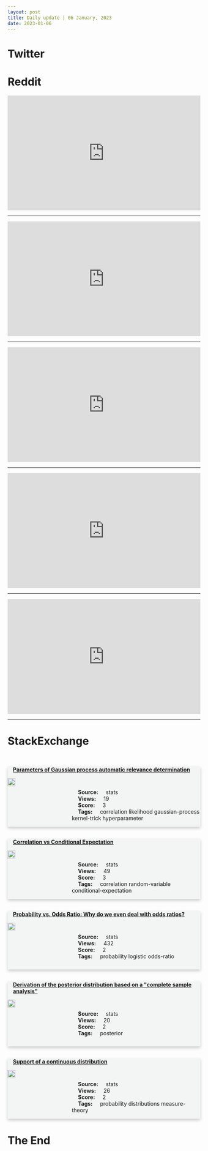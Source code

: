 ```yaml
---
layout: post
title: Daily update | 06 January, 2023
date: 2023-01-06
---
```


<script async src="https://platform.twitter.com/widgets.js" charset="utf-8"></script>


<script src='https://storage.ko-fi.com/cdn/scripts/overlay-widget.js'></script>
<script>
  kofiWidgetOverlay.draw('themldojo', {
    'type': 'floating-chat',
    'floating-chat.donateButton.text': 'Support me',
    'floating-chat.donateButton.background-color': '#f45d22',
    'floating-chat.donateButton.text-color': '#fff'
  });
</script>

# Twitter 

<blockquote class="twitter-tweet"><a href="https://twitter.com/rashtrapatibhvn/status/1610913488578433025"></a></blockquote>

<blockquote class="twitter-tweet"><a href="https://twitter.com/omarsar0/status/1610815826130620416"></a></blockquote>

<blockquote class="twitter-tweet"><a href="https://twitter.com/marktenenholtz/status/1610984577396535300"></a></blockquote>

<blockquote class="twitter-tweet"><a href="https://twitter.com/sparklingruby/status/1610835551460159490"></a></blockquote>

<blockquote class="twitter-tweet"><a href="https://twitter.com/MilesCranmer/status/1610854915232104449"></a></blockquote>

<blockquote class="twitter-tweet"><a href="https://twitter.com/karpathy/status/1610822271157022720"></a></blockquote>

<blockquote class="twitter-tweet"><a href="https://twitter.com/ylecun/status/1611008564562382848"></a></blockquote>

<blockquote class="twitter-tweet"><a href="https://twitter.com/ylecun/status/1611014145695965185"></a></blockquote>

<blockquote class="twitter-tweet"><a href="https://twitter.com/ylecun/status/1610899324468076544"></a></blockquote>

<blockquote class="twitter-tweet"><a href="https://twitter.com/huggingface/status/1610989369896189952"></a></blockquote>

# Reddit 

<iframe id="reddit-embed" src="https://www.redditmedia.com/r/datascience/comments/103zgua/im_gonna_make_him_a_neural_network_he_cant_refuse?ref_source=embed&amp;ref=share&amp;embed=true" sandbox="allow-scripts allow-same-origin allow-popups" style="border: none;" height="300" width="100%" scrolling="yes"></iframe>
<hr style="width:100%;text-align:left;margin-left:0">
<iframe id="reddit-embed" src="https://www.redditmedia.com/r/dataengineering/comments/1041369/seems_like_astronomer_quietly_laid_off_20?ref_source=embed&amp;ref=share&amp;embed=true" sandbox="allow-scripts allow-same-origin allow-popups" style="border: none;" height="300" width="100%" scrolling="yes"></iframe>
<hr style="width:100%;text-align:left;margin-left:0">
<iframe id="reddit-embed" src="https://www.redditmedia.com/r/MachineLearning/comments/1040w4q/news_amd_instinct_mi300_apu_for_ai_and_hpc?ref_source=embed&amp;ref=share&amp;embed=true" sandbox="allow-scripts allow-same-origin allow-popups" style="border: none;" height="300" width="100%" scrolling="yes"></iframe>
<hr style="width:100%;text-align:left;margin-left:0">
<iframe id="reddit-embed" src="https://www.redditmedia.com/r/statistics/comments/103utzy/q_which_statistical_methods_became_obsolete_in?ref_source=embed&amp;ref=share&amp;embed=true" sandbox="allow-scripts allow-same-origin allow-popups" style="border: none;" height="300" width="100%" scrolling="yes"></iframe>
<hr style="width:100%;text-align:left;margin-left:0">
<iframe id="reddit-embed" src="https://www.redditmedia.com/r/datascience/comments/1042omi/asking_for_resume_feedback?ref_source=embed&amp;ref=share&amp;embed=true" sandbox="allow-scripts allow-same-origin allow-popups" style="border: none;" height="300" width="100%" scrolling="yes"></iframe>
<hr style="width:100%;text-align:left;margin-left:0">

<style>
.card {
box-shadow: 0 4px 8px 0 rgba(0,0,0,0.2);
transition: 0.3s;
width: 100%;
background-color: #F3F4F4;
}
p{
    margin-left:  3em;
    padding-top: 1em;
}
.part2{
    display: grid;
    grid-template-columns: 1fr 3fr;
}
h4{
    margin: 1em;
}

.card:hover {
box-shadow: 0 8px 16px 0 rgba(0,0,0,0.2);
}
b {
padding: 2px 16px;
}
</style>
  
# StackExchange 


  <br>
  <div class="card">
  <h4><a href='https://stats.stackexchange.com/questions/600946/parameters-of-gaussian-process-automatic-relevance-determination'>Parameters of Gaussian process automatic relevance determination</a></h4> 
  <div class="part2">
      <img src="https://cdn.sstatic.net/Sites/stats/Img/apple-touch-icon@2.png?v=344f57aa10cc" alt="Img missing!" style="width:40%">
      <p><b>Source:</b> stats<br><b>Views:</b> 19<br><b>Score:</b> 3<br><b>Tags:</b> <span class="badge badge-dark">correlation</span> <span class="badge badge-dark">likelihood</span> <span class="badge badge-dark">gaussian-process</span> <span class="badge badge-dark">kernel-trick</span> <span class="badge badge-dark">hyperparameter</span></p> 
  </div>
  </div>
      
  <br>
  <div class="card">
  <h4><a href='https://stats.stackexchange.com/questions/601004/correlation-vs-conditional-expectation'>Correlation vs Conditional Expectation</a></h4> 
  <div class="part2">
      <img src="https://cdn.sstatic.net/Sites/stats/Img/apple-touch-icon@2.png?v=344f57aa10cc" alt="Img missing!" style="width:40%">
      <p><b>Source:</b> stats<br><b>Views:</b> 49<br><b>Score:</b> 3<br><b>Tags:</b> <span class="badge badge-dark">correlation</span> <span class="badge badge-dark">random-variable</span> <span class="badge badge-dark">conditional-expectation</span></p> 
  </div>
  </div>
      
  <br>
  <div class="card">
  <h4><a href='https://stats.stackexchange.com/questions/600941/probability-vs-odds-ratio-why-do-we-even-deal-with-odds-ratios'>Probability vs. Odds Ratio: Why do we even deal with odds ratios?</a></h4> 
  <div class="part2">
      <img src="https://cdn.sstatic.net/Sites/stats/Img/apple-touch-icon@2.png?v=344f57aa10cc" alt="Img missing!" style="width:40%">
      <p><b>Source:</b> stats<br><b>Views:</b> 432<br><b>Score:</b> 2<br><b>Tags:</b> <span class="badge badge-dark">probability</span> <span class="badge badge-dark">logistic</span> <span class="badge badge-dark">odds-ratio</span></p> 
  </div>
  </div>
      
  <br>
  <div class="card">
  <h4><a href='https://stats.stackexchange.com/questions/600976/derivation-of-the-posterior-distribution-based-on-a-complete-sample-analysis'>Derivation of the posterior distribution based on a &quot;complete sample analysis&quot;</a></h4> 
  <div class="part2">
      <img src="https://cdn.sstatic.net/Sites/stats/Img/apple-touch-icon@2.png?v=344f57aa10cc" alt="Img missing!" style="width:40%">
      <p><b>Source:</b> stats<br><b>Views:</b> 20<br><b>Score:</b> 2<br><b>Tags:</b> <span class="badge badge-dark">posterior</span></p> 
  </div>
  </div>
      
  <br>
  <div class="card">
  <h4><a href='https://stats.stackexchange.com/questions/600982/support-of-a-continuous-distribution'>Support of a continuous distribution</a></h4> 
  <div class="part2">
      <img src="https://cdn.sstatic.net/Sites/stats/Img/apple-touch-icon@2.png?v=344f57aa10cc" alt="Img missing!" style="width:40%">
      <p><b>Source:</b> stats<br><b>Views:</b> 26<br><b>Score:</b> 2<br><b>Tags:</b> <span class="badge badge-dark">probability</span> <span class="badge badge-dark">distributions</span> <span class="badge badge-dark">measure-theory</span></p> 
  </div>
  </div>
      
# The End